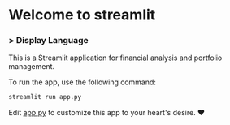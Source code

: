 # Welcome to streamlit

### > Display Language

This is a Streamlit application for financial analysis and portfolio management.

To run the app, use the following command:
```bash
streamlit run app.py
```

Edit [app.py](app.py) to customize this app to your heart's desire. ❤️
